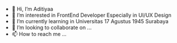 - 👋 Hi, I’m Aditiyaa
- 👀 I’m interested in FrontEnd Developer Especially in UI/UX Design
- 🌱 I’m currently learning in Universitas 17 Agustus 1945 Surabaya
- 💞️ I’m looking to collaborate on ...
- 📫 How to reach me ...

<!---
Superdityaa/Superdityaa is a ✨ special ✨ repository because its `README.md` (this file) appears on your GitHub profile.
You can click the Preview link to take a look at your changes.
--->
